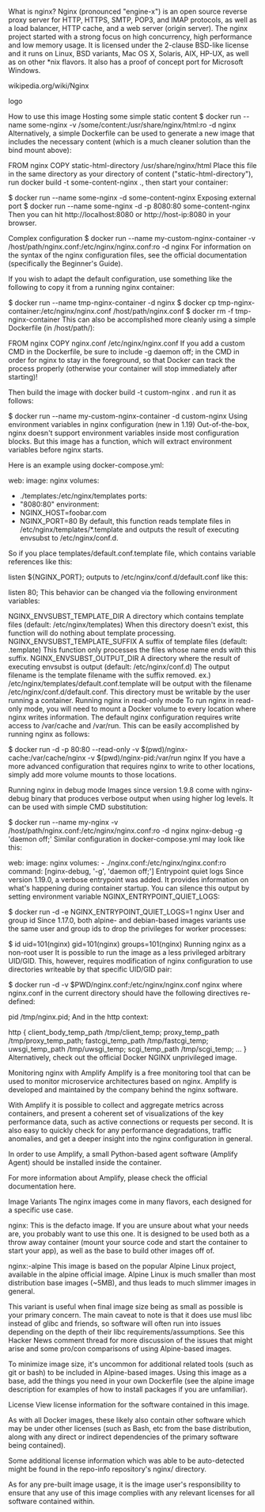 What is nginx?
Nginx (pronounced "engine-x") is an open source reverse proxy server for HTTP, HTTPS, SMTP, POP3, and IMAP protocols, as well as a load balancer, HTTP cache, and a web server (origin server). The nginx project started with a strong focus on high concurrency, high performance and low memory usage. It is licensed under the 2-clause BSD-like license and it runs on Linux, BSD variants, Mac OS X, Solaris, AIX, HP-UX, as well as on other *nix flavors. It also has a proof of concept port for Microsoft Windows.

wikipedia.org/wiki/Nginx

logo

How to use this image
Hosting some simple static content
$ docker run --name some-nginx -v /some/content:/usr/share/nginx/html:ro -d nginx
Alternatively, a simple Dockerfile can be used to generate a new image that includes the necessary content (which is a much cleaner solution than the bind mount above):

FROM nginx
COPY static-html-directory /usr/share/nginx/html
Place this file in the same directory as your directory of content ("static-html-directory"), run docker build -t some-content-nginx ., then start your container:

$ docker run --name some-nginx -d some-content-nginx
Exposing external port
$ docker run --name some-nginx -d -p 8080:80 some-content-nginx
Then you can hit http://localhost:8080 or http://host-ip:8080 in your browser.

Complex configuration
$ docker run --name my-custom-nginx-container -v /host/path/nginx.conf:/etc/nginx/nginx.conf:ro -d nginx
For information on the syntax of the nginx configuration files, see the official documentation (specifically the Beginner's Guide).

If you wish to adapt the default configuration, use something like the following to copy it from a running nginx container:

$ docker run --name tmp-nginx-container -d nginx
$ docker cp tmp-nginx-container:/etc/nginx/nginx.conf /host/path/nginx.conf
$ docker rm -f tmp-nginx-container
This can also be accomplished more cleanly using a simple Dockerfile (in /host/path/):

FROM nginx
COPY nginx.conf /etc/nginx/nginx.conf
If you add a custom CMD in the Dockerfile, be sure to include -g daemon off; in the CMD in order for nginx to stay in the foreground, so that Docker can track the process properly (otherwise your container will stop immediately after starting)!

Then build the image with docker build -t custom-nginx . and run it as follows:

$ docker run --name my-custom-nginx-container -d custom-nginx
Using environment variables in nginx configuration (new in 1.19)
Out-of-the-box, nginx doesn't support environment variables inside most configuration blocks. But this image has a function, which will extract environment variables before nginx starts.

Here is an example using docker-compose.yml:

web:
  image: nginx
  volumes:
   - ./templates:/etc/nginx/templates
  ports:
   - "8080:80"
  environment:
   - NGINX_HOST=foobar.com
   - NGINX_PORT=80
By default, this function reads template files in /etc/nginx/templates/*.template and outputs the result of executing envsubst to /etc/nginx/conf.d.

So if you place templates/default.conf.template file, which contains variable references like this:

listen       ${NGINX_PORT};
outputs to /etc/nginx/conf.d/default.conf like this:

listen       80;
This behavior can be changed via the following environment variables:

NGINX_ENVSUBST_TEMPLATE_DIR
A directory which contains template files (default: /etc/nginx/templates)
When this directory doesn't exist, this function will do nothing about template processing.
NGINX_ENVSUBST_TEMPLATE_SUFFIX
A suffix of template files (default: .template)
This function only processes the files whose name ends with this suffix.
NGINX_ENVSUBST_OUTPUT_DIR
A directory where the result of executing envsubst is output (default: /etc/nginx/conf.d)
The output filename is the template filename with the suffix removed.
ex.) /etc/nginx/templates/default.conf.template will be output with the filename /etc/nginx/conf.d/default.conf.
This directory must be writable by the user running a container.
Running nginx in read-only mode
To run nginx in read-only mode, you will need to mount a Docker volume to every location where nginx writes information. The default nginx configuration requires write access to /var/cache and /var/run. This can be easily accomplished by running nginx as follows:

$ docker run -d -p 80:80 --read-only -v $(pwd)/nginx-cache:/var/cache/nginx -v $(pwd)/nginx-pid:/var/run nginx
If you have a more advanced configuration that requires nginx to write to other locations, simply add more volume mounts to those locations.

Running nginx in debug mode
Images since version 1.9.8 come with nginx-debug binary that produces verbose output when using higher log levels. It can be used with simple CMD substitution:

$ docker run --name my-nginx -v /host/path/nginx.conf:/etc/nginx/nginx.conf:ro -d nginx nginx-debug -g 'daemon off;'
Similar configuration in docker-compose.yml may look like this:

web:
  image: nginx
  volumes:
    - ./nginx.conf:/etc/nginx/nginx.conf:ro
  command: [nginx-debug, '-g', 'daemon off;']
Entrypoint quiet logs
Since version 1.19.0, a verbose entrypoint was added. It provides information on what's happening during container startup. You can silence this output by setting environment variable NGINX_ENTRYPOINT_QUIET_LOGS:

$ docker run -d -e NGINX_ENTRYPOINT_QUIET_LOGS=1 nginx
User and group id
Since 1.17.0, both alpine- and debian-based images variants use the same user and group ids to drop the privileges for worker processes:

$ id
uid=101(nginx) gid=101(nginx) groups=101(nginx)
Running nginx as a non-root user
It is possible to run the image as a less privileged arbitrary UID/GID. This, however, requires modification of nginx configuration to use directories writeable by that specific UID/GID pair:

$ docker run -d -v $PWD/nginx.conf:/etc/nginx/nginx.conf nginx
where nginx.conf in the current directory should have the following directives re-defined:

pid        /tmp/nginx.pid;
And in the http context:

http {
    client_body_temp_path /tmp/client_temp;
    proxy_temp_path       /tmp/proxy_temp_path;
    fastcgi_temp_path     /tmp/fastcgi_temp;
    uwsgi_temp_path       /tmp/uwsgi_temp;
    scgi_temp_path        /tmp/scgi_temp;
...
}
Alternatively, check out the official Docker NGINX unprivileged image.

Monitoring nginx with Amplify
Amplify is a free monitoring tool that can be used to monitor microservice architectures based on nginx. Amplify is developed and maintained by the company behind the nginx software.

With Amplify it is possible to collect and aggregate metrics across containers, and present a coherent set of visualizations of the key performance data, such as active connections or requests per second. It is also easy to quickly check for any performance degradations, traffic anomalies, and get a deeper insight into the nginx configuration in general.

In order to use Amplify, a small Python-based agent software (Amplify Agent) should be installed inside the container.

For more information about Amplify, please check the official documentation here.

Image Variants
The nginx images come in many flavors, each designed for a specific use case.

nginx:<version>
This is the defacto image. If you are unsure about what your needs are, you probably want to use this one. It is designed to be used both as a throw away container (mount your source code and start the container to start your app), as well as the base to build other images off of.

nginx:<version>-alpine
This image is based on the popular Alpine Linux project, available in the alpine official image. Alpine Linux is much smaller than most distribution base images (~5MB), and thus leads to much slimmer images in general.

This variant is useful when final image size being as small as possible is your primary concern. The main caveat to note is that it does use musl libc instead of glibc and friends, so software will often run into issues depending on the depth of their libc requirements/assumptions. See this Hacker News comment thread for more discussion of the issues that might arise and some pro/con comparisons of using Alpine-based images.

To minimize image size, it's uncommon for additional related tools (such as git or bash) to be included in Alpine-based images. Using this image as a base, add the things you need in your own Dockerfile (see the alpine image description for examples of how to install packages if you are unfamiliar).

License
View license information for the software contained in this image.

As with all Docker images, these likely also contain other software which may be under other licenses (such as Bash, etc from the base distribution, along with any direct or indirect dependencies of the primary software being contained).

Some additional license information which was able to be auto-detected might be found in the repo-info repository's nginx/ directory.

As for any pre-built image usage, it is the image user's responsibility to ensure that any use of this image complies with any relevant licenses for all software contained within.